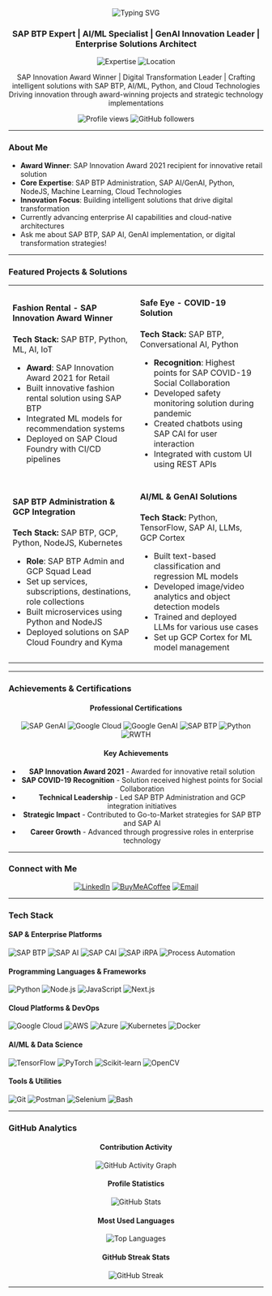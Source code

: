 <div align="center">
  <img src="https://readme-typing-svg.demolab.com/?lines=Hi+👋,+I'm+Faizaan;SAP+BTP+%7C+AI%2FML+%7C+SAP+AI+Expert;Building+SAP+Innovative+Solutions&font=Fira+Code&pause=1000&color=2F81F7&center=true&vCenter=true&width=435" alt="Typing SVG" />
</div>

<h3 align="center">SAP BTP Expert | AI/ML Specialist | GenAI Innovation Leader | Enterprise Solutions Architect</h3>

<p align="center">
  <img src="https://img.shields.io/badge/Expertise-SAP%20BTP%20%26%20AI-blue?style=for-the-badge" alt="Expertise" />
  <img src="https://img.shields.io/badge/Location-Global-green?style=for-the-badge" alt="Location" />
</p>

<p align="center">
  SAP Innovation Award Winner | Digital Transformation Leader | Crafting intelligent solutions with SAP BTP, AI/ML, Python, and Cloud Technologies<br>
  Driving innovation through award-winning projects and strategic technology implementations
</p>

<p align="center">
  <img src="https://komarev.com/ghpvc/?username=Faizaanahmed&label=Profile%20views&color=0e75b6&style=flat" alt="Profile views" />
  <img src="https://img.shields.io/github/followers/Faizaanahmed?label=Followers&style=social" alt="GitHub followers" />
</p>

---

### About Me
- **Award Winner**: SAP Innovation Award 2021 recipient for innovative retail solution
- **Core Expertise**: SAP BTP Administration, SAP AI/GenAI, Python, NodeJS, Machine Learning, Cloud Technologies
- **Innovation Focus**: Building intelligent solutions that drive digital transformation
- Currently advancing enterprise AI capabilities and cloud-native architectures
- Ask me about SAP BTP, SAP AI, GenAI implementation, or digital transformation strategies!

---

### Featured Projects & Solutions

<table>
<tr>
<td width="50%">

#### Fashion Rental - SAP Innovation Award Winner
**Tech Stack:** SAP BTP, Python, ML, AI, IoT
- **Award**: SAP Innovation Award 2021 for Retail
- Built innovative fashion rental solution using SAP BTP
- Integrated ML models for recommendation systems
- Deployed on SAP Cloud Foundry with CI/CD pipelines

</td>
<td width="50%">

#### Safe Eye - COVID-19 Solution
**Tech Stack:** SAP BTP, Conversational AI, Python
- **Recognition**: Highest points for SAP COVID-19 Social Collaboration
- Developed safety monitoring solution during pandemic
- Created chatbots using SAP CAI for user interaction
- Integrated with custom UI using REST APIs

</td>
</tr>
<tr>
<td width="50%">

#### SAP BTP Administration & GCP Integration
**Tech Stack:** SAP BTP, GCP, Python, NodeJS, Kubernetes
- **Role**: SAP BTP Admin and GCP Squad Lead
- Set up services, subscriptions, destinations, role collections
- Built microservices using Python and NodeJS
- Deployed solutions on SAP Cloud Foundry and Kyma

</td>
<td width="50%">

#### AI/ML & GenAI Solutions
**Tech Stack:** Python, TensorFlow, SAP AI, LLMs, GCP Cortex
- Built text-based classification and regression ML models
- Developed image/video analytics and object detection models
- Trained and deployed LLMs for various use cases
- Set up GCP Cortex for ML model management

</td>
</tr>
</table>

---

### Achievements & Certifications

<div align="center">

#### Professional Certifications
![SAP GenAI](https://img.shields.io/badge/SAP_Certified-SAP%20Generative%20AI%20Developer-blue?style=for-the-badge&logo=sap)
![Google Cloud](https://img.shields.io/badge/Google_Cloud-Cloud%20Digital%20Leader-blue?style=for-the-badge&logo=google-cloud)
![Google GenAI](https://img.shields.io/badge/Google-Generative%20AI%20Fundamentals-green?style=for-the-badge&logo=google)
![SAP BTP](https://img.shields.io/badge/SAP_Certified-SAP%20Cloud%20Platform%20Developer-blue?style=for-the-badge&logo=sap)
![Python](https://img.shields.io/badge/Python-Bootcamp%20Certified-yellow?style=for-the-badge&logo=python)
![RWTH](https://img.shields.io/badge/RWTH%20Business%20School-Digital%20Consultant-purple?style=for-the-badge)

#### Key Achievements
- **SAP Innovation Award 2021** - Awarded for innovative retail solution
- **SAP COVID-19 Recognition** - Solution received highest points for Social Collaboration
- **Technical Leadership** - Led SAP BTP Administration and GCP integration initiatives
- **Strategic Impact** - Contributed to Go-to-Market strategies for SAP BTP and SAP AI
- **Career Growth** - Advanced through progressive roles in enterprise technology

</div>

---

### Connect with Me

<div align="center">

[![LinkedIn](https://img.shields.io/badge/LinkedIn-%230077B5.svg?style=for-the-badge&logo=linkedin&logoColor=white)](https://www.linkedin.com/in/faizaanahmed-sapbtp/)
[![BuyMeACoffee](https://img.shields.io/badge/Buy%20Me%20a%20Coffee-FDD231?style=for-the-badge&logo=buy-me-a-coffee&logoColor=black)](https://www.buymeacoffee.com/faizaan)
[![Email](https://img.shields.io/badge/Email-Get%20in%20Touch-red?style=for-the-badge&logo=gmail)](mailto:contact@example.com)

</div>

---

### Tech Stack

#### SAP & Enterprise Platforms
![SAP BTP](https://img.shields.io/badge/SAP_BTP-%230073B5?style=flat&logo=sap&logoColor=white)
![SAP AI](https://img.shields.io/badge/SAP_AI-%230073B5?style=flat&logo=sap&logoColor=white)
![SAP CAI](https://img.shields.io/badge/SAP_CAI-%230073B5?style=flat&logo=sap&logoColor=white)
![SAP iRPA](https://img.shields.io/badge/SAP_iRPA-%230073B5?style=flat&logo=sap&logoColor=white)
![Process Automation](https://img.shields.io/badge/Process_Automation-%230073B5?style=flat&logo=sap&logoColor=white)

#### Programming Languages & Frameworks
![Python](https://img.shields.io/badge/Python-3670A0?style=flat&logo=python&logoColor=ffdd54)
![Node.js](https://img.shields.io/badge/Node.js-339933?style=flat&logo=nodedotjs&logoColor=white)
![JavaScript](https://img.shields.io/badge/JavaScript-F7DF1E?style=flat&logo=javascript&logoColor=black)
![Next.js](https://img.shields.io/badge/Next.js-000000?style=flat&logo=nextdotjs&logoColor=white)

#### Cloud Platforms & DevOps
![Google Cloud](https://img.shields.io/badge/Google_Cloud-%234285F4?style=flat&logo=google-cloud&logoColor=white)
![AWS](https://img.shields.io/badge/AWS-%23FF9900.svg?style=flat&logo=amazon-aws&logoColor=white)
![Azure](https://img.shields.io/badge/Microsoft_Azure-%230072C6?style=flat&logo=microsoft-azure&logoColor=white)
![Kubernetes](https://img.shields.io/badge/Kubernetes-326CE5?style=flat&logo=kubernetes&logoColor=white)
![Docker](https://img.shields.io/badge/Docker-%230db7ed?style=flat&logo=docker&logoColor=white)

#### AI/ML & Data Science
![TensorFlow](https://img.shields.io/badge/TensorFlow-%23FF6F00.svg?style=flat&logo=TensorFlow&logoColor=white)
![PyTorch](https://img.shields.io/badge/PyTorch-%23EE4C2C?style=flat&logo=pytorch&logoColor=white)
![Scikit-learn](https://img.shields.io/badge/scikit--learn-%23F7931E?style=flat&logo=scikit-learn&logoColor=white)
![OpenCV](https://img.shields.io/badge/OpenCV-5C3EE8?style=flat&logo=opencv&logoColor=white)

#### Tools & Utilities
![Git](https://img.shields.io/badge/Git-F05032?style=flat&logo=git&logoColor=white)
![Postman](https://img.shields.io/badge/Postman-FF6C37?style=flat&logo=postman&logoColor=white)
![Selenium](https://img.shields.io/badge/Selenium-43B02A?style=flat&logo=selenium&logoColor=white)
![Bash](https://img.shields.io/badge/Bash-121011?style=flat&logo=gnubash&logoColor=white)

---

### GitHub Analytics

<div align="center">

#### Contribution Activity
![GitHub Activity Graph](https://github-readme-activity-graph.vercel.app/graph?username=Faizaanahmed&theme=react-dark&hide_border=true&area=true)

#### Profile Statistics
<img src="https://github-readme-stats.vercel.app/api?username=Faizaanahmed&show_icons=true&theme=tokyonight&hide_border=true&count_private=true&include_all_commits=true" alt="GitHub Stats" />

#### Most Used Languages
<img src="https://github-readme-stats.vercel.app/api/top-langs/?username=Faizaanahmed&layout=compact&theme=tokyonight&hide_border=true&langs_count=8" alt="Top Languages" />

#### GitHub Streak Stats
<img src="https://github-readme-streak-stats.herokuapp.com/?user=Faizaanahmed&theme=tokyonight&hide_border=true" alt="GitHub Streak" />

</div>

---
